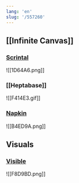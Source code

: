 ```yaml
---
lang: 'en'
slug: '/557260'
---
```


## [[Infinite Canvas]]

### [Scrintal](https://www.scrintal.com/)

![[1D64A6.png]]

### [[Heptabase]]

![[F414E3.gif]]

### [Napkin](https://www.napkin.one/)

![[B4ED9A.png]]

## Visuals

### [Visible](https://visible.page/)

![[F8D9BD.png]]
